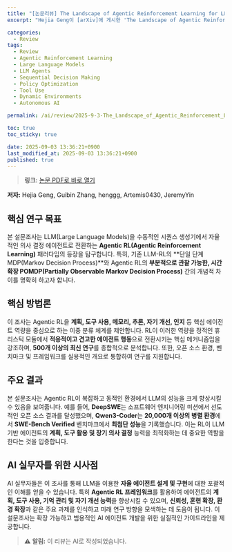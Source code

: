 ```yaml
---
title: "[논문리뷰] The Landscape of Agentic Reinforcement Learning for LLMs: A Survey"
excerpt: "Hejia Geng이 [arXiv]에 게시한 'The Landscape of Agentic Reinforcement Learning for LLMs: A Survey' 논문에 대한 자세한 리뷰입니다."

categories:
  - Review
tags:
  - Review
  - Agentic Reinforcement Learning
  - Large Language Models
  - LLM Agents
  - Sequential Decision Making
  - Policy Optimization
  - Tool Use
  - Dynamic Environments
  - Autonomous AI

permalink: /ai/review/2025-9-3-The_Landscape_of_Agentic_Reinforcement_Learning_for_LLMs_A_Survey/

toc: true
toc_sticky: true

date: 2025-09-03 13:36:21+0900
last_modified_at: 2025-09-03 13:36:21+0900
published: true
---
```

> **링크:** [논문 PDF로 바로 열기](https://arxiv.org/abs/2509.02547)

**저자:** Hejia Geng, Guibin Zhang, henggg, Artemis0430, JeremyYin



## 핵심 연구 목표
본 설문조사는 LLM(Large Language Models)을 수동적인 시퀀스 생성기에서 자율적인 의사 결정 에이전트로 전환하는 **Agentic RL(Agentic Reinforcement Learning)** 패러다임의 등장을 탐구합니다. 특히, 기존 LLM-RL의 **단일 단계 MDP(Markov Decision Process)**와 Agentic RL의 **부분적으로 관찰 가능한, 시간 확장 POMDP(Partially Observable Markov Decision Process)** 간의 개념적 차이를 명확히 하고자 합니다.

## 핵심 방법론
이 조사는 Agentic RL을 **계획, 도구 사용, 메모리, 추론, 자기 개선, 인지** 등 핵심 에이전트 역량을 중심으로 하는 이중 분류 체계를 제안합니다. RL이 이러한 역량을 정적인 휴리스틱 모듈에서 **적응적이고 견고한 에이전트 행동**으로 전환시키는 핵심 메커니즘임을 강조하며, **500개 이상의 최신 연구**를 종합적으로 분석합니다. 또한, 오픈 소스 환경, 벤치마크 및 프레임워크를 실용적인 개요로 통합하여 연구를 지원합니다.

## 주요 결과
본 설문조사는 Agentic RL이 복잡하고 동적인 환경에서 LLM의 성능을 크게 향상시킬 수 있음을 보여줍니다. 예를 들어, **DeepSWE**는 소프트웨어 엔지니어링 미션에서 선도적인 오픈 소스 결과를 달성했으며, **Qwen3-Coder**는 **20,000개 이상의 병렬 환경**에서 **SWE-Bench Verified** 벤치마크에서 **최첨단 성능**을 기록했습니다. 이는 RL이 LLM 기반 에이전트의 **계획, 도구 활용 및 장기 의사 결정** 능력을 최적화하는 데 중요한 역할을 한다는 것을 입증합니다.

## AI 실무자를 위한 시사점
AI 실무자들은 이 조사를 통해 LLM을 이용한 **자율 에이전트 설계 및 구현**에 대한 포괄적인 이해를 얻을 수 있습니다. 특히 **Agentic RL 프레임워크**를 활용하여 에이전트의 **계획, 도구 사용, 기억 관리 및 자기 개선 능력**을 향상시킬 수 있으며, **신뢰성, 훈련 확장, 환경 확장**과 같은 주요 과제를 인식하고 미래 연구 방향을 모색하는 데 도움이 됩니다. 이 설문조사는 확장 가능하고 범용적인 AI 에이전트 개발을 위한 실질적인 가이드라인을 제공합니다.

> ⚠️ **알림:** 이 리뷰는 AI로 작성되었습니다.